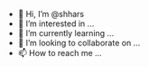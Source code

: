 - 👋 Hi, I’m @shhars
- 👀 I’m interested in ...
- 🌱 I’m currently learning ...
- 💞️ I’m looking to collaborate on ...
- 📫 How to reach me ...

<!---
shhars/shhars is a ✨ special ✨ repository because its `README.md` (this file) appears on your GitHub profile.
You can click the Preview link to take a look at your changes.
--->
